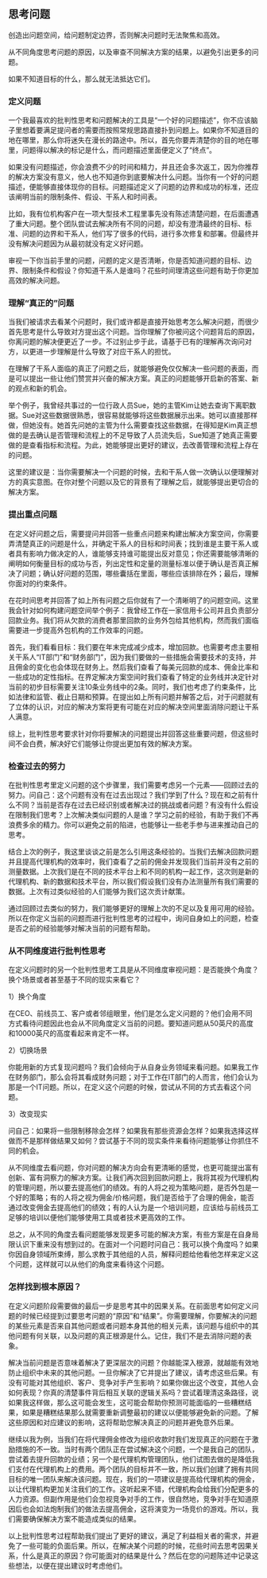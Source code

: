 ## 思考问题

创造出问题空间，给问题制定边界，否则解决问题时无法聚焦和高效。

从不同角度思考问题的原因，以及审查不同解决方案的结果，以避免引出更多的问题。

如果不知道目标的什么，那么就无法抵达它们。

### 定义问题

一个我最喜欢的批判性思考和问题解决的工具是“一个好的问题描述”，你不应该脑子里想着要满足提问者的需要而按照常规思路直接扑到问题上。如果你不知道目的地在哪里，那么你将迷失在漫长的路途中。所以，首先你要弄清楚你的目的地在哪里，问题得以解决的标记是什么，而问题描述里面便定义了“终点”。

如果没有问题描述，你会浪费不少的时间和精力，并且还会多次返工，因为你推荐的解决方案没有意义，他人也不知道你到底要解决什么问题。当你有一个好的问题描述，便能够直接体现你的目标。问题描述定义了问题的边界和成功的标准，还应该阐明当前的限制条件、假设、干系人和时间表。

比如，我有位机构客户在一项大型技术工程里事先没有陈述清楚问题，在后面遭遇了重大问题。整个团队尝试去解决所有不同的问题，却没有澄清最终的目标、标准、问题的边界和干系人，他们写了很多的代码，进行多次修复和部署。但最终并没有解决问题因为从最初就没有定义好问题。

审视一下你当前手里的问题，问题的定义是否清晰，你是否知道问题的目标、边界、限制条件和假设？你知道干系人是谁吗？花些时间理清这些问题有助于你更加高效的解决问题。


### 理解“真正的”问题

当我们被请求去看某个问题时，我们或许都是直接开始思考怎么解决问题，而很少首先思考是什么导致对方提出这个问题。当你理解了你被问这个问题背后的原因，你离问题的解决便更近了一步。不过别止步于此，请基于已有的理解再次询问对方，以更进一步理解是什么导致了对应干系人的担忧。

在理解了干系人面临的真正了问题之后，就能够避免仅仅解决一些问题的表面，而是可以提出一些让他们赞赏并兴奋的解决方案。真正的问题能够开启新的答案、新的观点和新的机会。

举个例子，我曾经共事过的一位行政人员Sue，她的主管Kim让她去查询下离职数据。Sue对这些数据很熟悉，很容易就能够将这些数据展示出来。她可以直接那样做，但她没有。她首先问她的主管为什么需要查找这些数据，在得知是Kim真正想做的是去确认是否管理和流程上的不足导致了人员流失后，Sue知道了她真正需要做的是查看指标和流程。为此，她能够提出更好的建议，去改善管理和流程上存在的问题。

这里的建议是：当你需要解决一个问题的时候，去和干系人做一次确认以便理解对方的真实意图。在你对整个问题以及它的背景有了理解之后，就能够提出更切合的解决方案。


### 提出重点问题

在定义好问题之后，需要提问并回答一些重点问题来构建出解决方案空间，你需要弄清楚真正的问题是什么，并确定干系人的目标和时间表；找到谁是主要干系人或者具有影响力做决定的人，谁能够支持谁可能提出反对意见；你还需要能够清晰的阐明如何衡量目标的成功与否，列出定性和定量的测量标准以便于确认是否真正解决了问题；确认好问题的范围，哪些囊括在里面，哪些应该排除在外；最后，理解你面对的约束条件。

在花时间思考并回答了如上所有问题之后你就有了一个清晰明了的问题空间。这里我会针对如何构建问题空间举个例子：我曾经工作在一家信用卡公司并且负责部分回款业务。我们将从欠款的消费者那里回款的业务外包给其他机构，然而我们面临需要进一步提高外包机构的工作效率的问题。

首先，我们看看目标：我们要在年末完成减少成本，增加回款。也需要考虑主要相关干系人“IT部门”和“财务部门”，因为我们要做的一些措施会需要技术的支持，并且佣金的变化也会体现在财务上。然后我们查看了每美元回款的成本、佣金比率和一些成功的定性指标。在界定解决方案空间时我们查看了特定的业务线并决定针对当前的初步目标需要关注10条业务线中的2条。同时，我们也考虑了约束条件，比如法律和监管、截止日期和预算。在提出如上所有问题并解答之后，对于问题就有了立体的认识，对应的解决方案将更有可能在对应的解决空间里面消除问题让干系人满意。

综上，批判性思考要求针对你将要解决的问题提出并回答这些重要问题，但这些时间不会白费，解决好它们能够让你提出更加有效的解决方案。


### 检查过去的努力

在批判性思考里定义问题的这个步骤里，我们需要考虑另一个元素——回顾过去的努力。问自己：这个问题有没有在过去出现过？我们学到了什么？现在和之前有什么不同？当前是否存在过去已经识别或者解决过的挑战或者问题？有没有什么假设在限制我们思考？上次解决类似问题的人是谁？学习之前的经验，有助于我们不再浪费多余的精力。你可以避免之前的陷进，也能够让一些老手参与进来推动自己的思考。

结合上次的例子，我这里谈谈之前是怎么引用这条经验的。当我们去解决回款问题并且提高代理机构的效率时，我们查看了之前的佣金并发现我们当前并没有之前的测量数据。上次我们是在不同的技术平台上和不同的机构一起工作，这次则是新的代理机构、新的数据和技术平台，所以我们假设我们没有办法测量所有我们需要的数据。上次有过类似经验的人们能够为我们这次贡计献策。

通过回顾过去类似的努力，我们能够更好的理解上次的不足以及复用可用的经验。所以在你定义当前的问题而进行批判性思考的过程中，询问自身如上的问题，检查是否之前的经验能够对解决当前的问题有帮助。


### 从不同维度进行批判性思考

在定义问题时的另一个批判性思考工具是从不同维度审视问题：是否能换个角度？换个场景或者甚至基于不同的现实来看它？

1）换个角度

在CEO、前线员工、客户或者邻组眼里，他们是怎么定义问题的？他们会用不同方式看待问题因此也会从不同角度定义当前的问题。要知道问题从50英尺的高度和10000英尺的高度看起来肯定不一样。

2）切换场景

你能用新的方式复现问题吗？我们会倾向于从自身业务领域来看问题。如果我工作在财务部门，那么会将其看成财务问题；对于工作在IT部门的人而言，他们会认为那是一个IT问题。所以，在定义这个问题的时候，尝试从不同的方式去看这个问题。

3）改变现实

问自己：如果将一些限制移除会怎样？如果我有那些资源会怎样？如果我选择这样做而不是那样做结果又如何？尝试基于不同的现实条件来看待问题能够让你抓住不同的机会。


从不同维度去看问题，你对问题的解决方向会有更清晰的感觉，也更可能提出富有创新、富有洞察力的解决方案。让我们再次回到回款问题上，我将其视为代理机构的管理问题，所以要去提高他们的绩效。有的人将之视为策略问题，是否外包是一个好的策略；有的人将之视为佣金/价格问题，我们是否给于了合理的佣金，能否通过改变佣金去提高他们的绩效；有的人认为是一个培训问题，应该给与前线员工足够的培训以便他们能够使用工具或者技术更高效的工作。

总之，从不同的角度去看问题能够发现更多可能的解决方案，有些方案是在自身局限认识下重来没有想到过的。在面对一个问题时问自己：我可以换个角度吗？如果你因自身领域所束缚，那么求教于其他组的人员，解释问题给他看他怎样来定义这个问题，这样就可以从他们的角度来看待这个问题。


### 怎样找到根本原因？

在定义问题阶段需要做的最后一步是思考其中的因果关系。在前面思考如何定义问题的时候已经提到过要思考问题的“原因”和“结果”。你需要理解，你要解决的问题的某些元素是否来自其他问题或者问题本身其他的相关元素，该问题与组织中的其他问题有何关联，以及问题的真正根源是什么。记住，我们不是去消除问题的表象。

解决当前问题是否意味着解决了更深层次的问题？你越能深入根源，就越能有效地防止组织中未来的其他问题。一旦你解决了它并提出了建议，请考虑这些后果。有没有可能对其他组织、客户、竞争对手产生影响？如果你做出这个改变，其他人会如何表现？你真的清楚事件背后相互关联的逻辑关系吗？尝试着理清这条路径，说如果我这样做，那么这可能会发生，这可能会帮助你预测可能面临的一些糟糕结果，如果是糟糕结果那么就需要重新调整最初的建议以便能够避免新的问题。了解这些原因和对应建议的影响，这将帮助您解决真正的问题并避免意外后果。

继续以我为例，当我们在将代理佣金修改为组织收款时我们发现真正的问题在于激励措施的不一致。当时有两个团队正在尝试解决这个问题，一个是我自己的团队，尝试着去提升回款的业绩；另一个是代理机构管理团队，他们试图去做的是降低我们支付在代理机构上的费用。两个团队的目标并不一致，所以我们创建了拥有共同目标的唯一团队来解决该问题。现在，我们的一项建议是提高给代理机构的佣金，以让代理机构更加关注我们的工作。这听起来不错，代理机构会给我们分配更多的人力资源。但副作用是他们会忽视竞争对手的工作，很自然地，竞争对手在知道原因后也会如法炮制我们的做法去提高佣金，这将演变为一场竞价的游戏。所以，我们需要确保解决方案不能造成类似的结果。

以上批判性思考过程帮助我们提出了更好的建议，满足了利益相关者的需求，并避免了一些可能的负面后果。所以，在解决某个问题的时候，花些时间去思考因果关系，什么是真正的原因？你可能面对的结果是什么？然后在您的问题陈述中记录这些想法，以便在提出建议时考虑他们。

